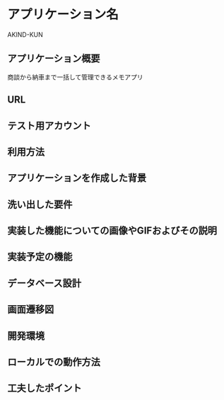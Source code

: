 # アプリケーション名
AKIND-KUN
## アプリケーション概要
商談から納車まで一括して管理できるメモアプリ
## URL

## テスト用アカウント

## 利用方法

## アプリケーションを作成した背景

## 洗い出した要件

## 実装した機能についての画像やGIFおよびその説明

## 実装予定の機能

## データベース設計

## 画面遷移図

## 開発環境

## ローカルでの動作方法

## 工夫したポイント


